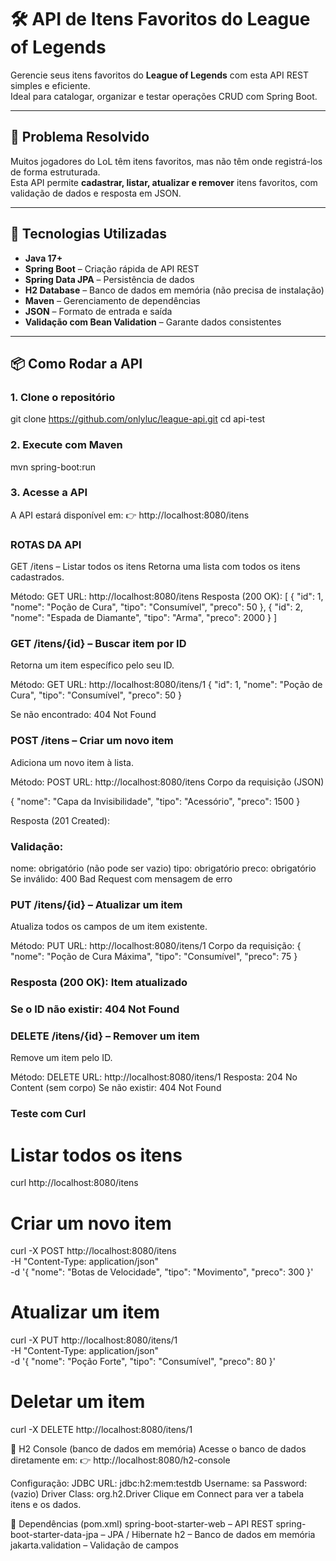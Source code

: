 # 🛠️ API de Itens Favoritos do League of Legends

Gerencie seus itens favoritos do **League of Legends** com esta API REST simples e eficiente.  
Ideal para catalogar, organizar e testar operações CRUD com Spring Boot.

---

## 🎯 Problema Resolvido

Muitos jogadores do LoL têm itens favoritos, mas não têm onde registrá-los de forma estruturada.  
Esta API permite **cadastrar, listar, atualizar e remover** itens favoritos, com validação de dados e resposta em JSON.

---

## 🚀 Tecnologias Utilizadas

- **Java 17+**
- **Spring Boot** – Criação rápida de API REST
- **Spring Data JPA** – Persistência de dados
- **H2 Database** – Banco de dados em memória (não precisa de instalação)
- **Maven** – Gerenciamento de dependências
- **JSON** – Formato de entrada e saída
- **Validação com Bean Validation** – Garante dados consistentes

---

## 📦 Como Rodar a API

### 1. Clone o repositório 
git clone https://github.com/onlyluc/league-api.git
   cd api-test
   
### 2. Execute com Maven
mvn spring-boot:run

### 3. Acesse a API
A API estará disponível em:
👉 http://localhost:8080/itens

### ROTAS DA API
GET /itens – Listar todos os itens
Retorna uma lista com todos os itens cadastrados.

Método: GET
URL: http://localhost:8080/itens
Resposta (200 OK):
[
  {
    "id": 1,
    "nome": "Poção de Cura",
    "tipo": "Consumível",
    "preco": 50
  },
  {
    "id": 2,
    "nome": "Espada de Diamante",
    "tipo": "Arma",
    "preco": 2000
  }
]

### GET /itens/{id} – Buscar item por ID
Retorna um item específico pelo seu ID.

Método: GET
URL: http://localhost:8080/itens/1
{
  "id": 1,
  "nome": "Poção de Cura",
  "tipo": "Consumível",
  "preco": 50
}

Se não encontrado: 404 Not Found

### POST /itens – Criar um novo item
Adiciona um novo item à lista.

Método: POST
URL: http://localhost:8080/itens
Corpo da requisição (JSON)

{
  "nome": "Capa da Invisibilidade",
  "tipo": "Acessório",
  "preco": 1500
}

Resposta (201 Created):

### Validação:
nome: obrigatório (não pode ser vazio)
tipo: obrigatório
preco: obrigatório
Se inválido: 400 Bad Request com mensagem de erro

### PUT /itens/{id} – Atualizar um item
Atualiza todos os campos de um item existente.

Método: PUT
URL: http://localhost:8080/itens/1
Corpo da requisição:
{
  "nome": "Poção de Cura Máxima",
  "tipo": "Consumível",
  "preco": 75
}

### Resposta (200 OK): Item atualizado
### Se o ID não existir: 404 Not Found


### DELETE /itens/{id} – Remover um item
Remove um item pelo ID.

Método: DELETE
URL: http://localhost:8080/itens/1
Resposta: 204 No Content (sem corpo)
Se não existir: 404 Not Found


### Teste com Curl

# Listar todos os itens
curl http://localhost:8080/itens

# Criar um novo item
curl -X POST http://localhost:8080/itens \
  -H "Content-Type: application/json" \
  -d '{
    "nome": "Botas de Velocidade",
    "tipo": "Movimento",
    "preco": 300
  }'

# Atualizar um item
curl -X PUT http://localhost:8080/itens/1 \
  -H "Content-Type: application/json" \
  -d '{
    "nome": "Poção Forte",
    "tipo": "Consumível",
    "preco": 80
  }'

# Deletar um item
curl -X DELETE http://localhost:8080/itens/1


💾 H2 Console (banco de dados em memória)
Acesse o banco de dados diretamente em:
👉 http://localhost:8080/h2-console

Configuração:
JDBC URL: jdbc:h2:mem:testdb
Username: sa
Password: (vazio)
Driver Class: org.h2.Driver
Clique em Connect para ver a tabela itens e os dados.

📂 Dependências (pom.xml)
spring-boot-starter-web – API REST
spring-boot-starter-data-jpa – JPA / Hibernate
h2 – Banco de dados em memória
jakarta.validation – Validação de campos
